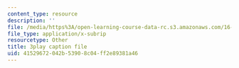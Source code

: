 ```yaml
---
content_type: resource
description: ''
file: /media/https%3A/open-learning-course-data-rc.s3.amazonaws.com/16-885j-aircraft-systems-engineering-fall-2005/41529672042b53908c04ff2e89381a46_YxhoHe3BZ-g.vtt
file_type: application/x-subrip
resourcetype: Other
title: 3play caption file
uid: 41529672-042b-5390-8c04-ff2e89381a46
---
```

